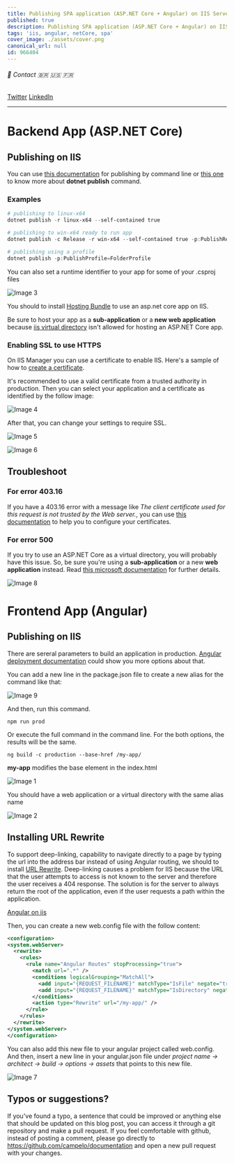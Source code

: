 ```yaml
---
title: Publishing SPA application (ASP.NET Core + Angular) on IIS Server
published: true
description: Publishing SPA application (ASP.NET Core + Angular) on IIS Server
tags: 'iis, angular, netCore, spa'
cover_image: ./assets/cover.png
canonical_url: null
id: 966404
---
```


###### :postbox: Contact :brazil: :us: :fr:

[Twitter](https://twitter.com/campelo87)
[LinkedIn](https://www.linkedin.com/in/flavio-campelo/?locale=en_US)

---

# Backend App (ASP.NET Core)

## Publishing on IIS

You can use [this documentation](https://docs.microsoft.com/en-us/dotnet/core/deploying/) for publishing by command line or [this one](https://docs.microsoft.com/en-us/dotnet/core/tools/dotnet-publish) to know more about **dotnet publish** command.

### Examples

```powershell
# publishing to linux-x64
dotnet publish -r linux-x64 --self-contained true

# publishing to win-x64 ready to run app
dotnet publish -c Release -r win-x64 --self-contained true -p:PublishReadyToRun=true

# publishing using a profile
dotnet publish -p:PublishProfile=FolderProfile
```

You can also set a runtime identifier to your app for some of your .csproj files

![Image 3](./assets/img3.png)

You should to install [Hosting Bundle](https://dotnet.microsoft.com/en-us/download/dotnet/thank-you/runtime-aspnetcore-3.1.22-windows-hosting-bundle-installer) to use an asp.net core app on IIS.

Be sure to host your app as a **sub-application** or a **new web application** because [iis virtual directory](#for-error-500) isn't allowed for hosting an ASP.NET Core app.

### Enabling SSL to use HTTPS

On IIS Manager you can use a certificate to enable IIS. Here's a sample of how to [create a certificate](https://enterprise.arcgis.com/en/web-adaptor/10.3/install/iis/enable-https-on-your-web-server-server-.htm).

It's recommended to use a valid certificate from a trusted authority in production. Then you can select your application and a certificate as identified by the follow image:

![Image 4](./assets/img4.png)

After that, you can change your settings to require SSL.

![Image 5](./assets/img5.png)

![Image 6](./assets/img6.png)

## Troubleshoot

### For error 403.16 

If you have a 403.16 error with a message like *The client certificate used for this request is not trusted by the Web server.*, you can use [this documentation](https://docs.microsoft.com/en-us/troubleshoot/developer/webapps/iis/health-diagnostic-performance/http-403-forbidden-access-website) to help you to configure your certificates.

### For error 500 

If you try to use an ASP.NET Core as a virtual directory, you will probably have this issue. So, be sure you're using a **sub-application** or a new **web application** instead. Read [this microsoft documentation](https://docs.microsoft.com/en-us/aspnet/core/host-and-deploy/iis/?view=aspnetcore-3.1#virtual-directories) for further details. 

![Image 8](./assets/img8.png)

# Frontend App (Angular)

## Publishing on IIS

There are sereral parameters to build an application in production. [Angular deployment documentation](https://angular.io/guide/deployment) could show you more options about that. 

You can add a new line in the package.json file to create a new alias for the command like that: 

![Image 9](./assets/img9.png)

And then, run this command.

```shell
npm run prod
```

Or execute the full command in the command line. For the both options, the results will be the same.

```shell
ng build -c production --base-href /my-app/
```

**my-app** modifies the base element in the index.html

![Image 1](./assets/img1.png)

You should have a web application or a virtual directory with the same alias name

![Image 2](./assets/img2.png)

## Installing URL Rewrite

To support deep-linking, capability to navigate directly to a page by typing the url into the address bar instead of using Angular routing, we should to install [URL Rewrite](https://www.iis.net/downloads/microsoft/url-rewrite). Deep-linking causes a problem for IIS because the URL that the user attempts to access is not known to the server and therefore the user receives a 404 response. The solution is for the server to always return the root of the application, even if the user requests a path within the application.

[Angular on iis](https://devblogs.microsoft.com/premier-developer/tips-for-running-an-angular-app-in-iis/)

Then, you can create a new web.config file with the follow content:

```xml
<configuration>
<system.webServer>
  <rewrite>
    <rules>
      <rule name="Angular Routes" stopProcessing="true">
        <match url=".*" />
        <conditions logicalGrouping="MatchAll">
          <add input="{REQUEST_FILENAME}" matchType="IsFile" negate="true" />
          <add input="{REQUEST_FILENAME}" matchType="IsDirectory" negate="true" />
        </conditions>
        <action type="Rewrite" url="/my-app/" />
      </rule>
    </rules>
  </rewrite>
</system.webServer>
</configuration>
```

You can also add this new file to your angular project called web.config. And then, insert a new line in your angular.json file under *project name &rarr; architect &rarr; build &rarr; options &rarr; assets* that points to this new file.

![Image 7](./assets/img7.png)

## Typos or suggestions?

If you've found a typo, a sentence that could be improved or anything else that should be updated on this blog post, you can access it through a git repository and make a pull request. If you feel comfortable with github, instead of posting a comment, please go directly to https://github.com/campelo/documentation and open a new pull request with your changes.
